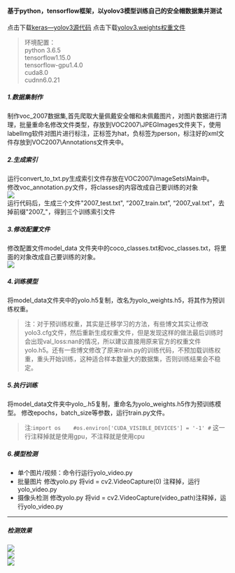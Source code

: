 #### 基于python，tensorflow框架，以yolov3模型训练自己的安全帽数据集并测试 

点击下载[keras—yolov3源代码](https://github.com/qqwweee/keras-yolo3) 
点击下载[yolov3.weights权重文件](https://pjreddie.com/media/files/yolov3.weights)

>环境配置：   
python 3.6.5            
tensorflow1.15.0   
tensorflow-gpu1.4.0     
cuda8.0     
cudnn6.0.21

##### 1.数据集制作
制作voc_2007数据集,首先爬取大量佩戴安全帽和未佩戴图片，对图片数据进行清理，批量重命名修改文件类型，存放到VOC2007\JPEGImages文件夹下，使用labelImg软件对图片进行标注，正标签为hat，负标签为person，标注好的xml文件存放到VOC2007\Annotations文件夹中。  

##### 2.生成索引
运行convert_to_txt.py生成索引文件存放在VOC2007\ImageSets\Main中。  
修改voc_annotation.py文件，将classes的内容改成自己要训练的对象    
![](https://github.com/aoxianglee/img-storage/blob/master/sy.PNG)     
运行代码后，生成三个文件"2007_test.txt", “2007_train.txt”, “2007_val.txt”，去掉前缀"2007_"，得到三个训练索引文件 

##### 3.修改配置文件    
 修改配置文件model_data 文件夹中的coco_classes.txt和voc_classes.txt，将里面的对象改成自己要训练的对象。     
 ![](https://github.com/aoxianglee/img-storage/blob/master/pz.png)     
 
 ##### 4.训练模型
 将model_data文件夹中的yolo.h5复制，改名为yolo_weights.h5，将其作为预训练权重。 
 >注：对于预训练权重，其实是迁移学习的方法，有些博文其实让修改yolo3.cfg文件，然后重新生成权重文件，但是发现这样的做法最后训练时会出现val_loss:nan的情况，所以建议直接用原来官方的权重文件yolo.h5。还有一些博文修改了原来train.py的训练代码，不预加载训练权重，重头开始训练，这种适合样本数量大的数据集，否则训练结果会不稳定。   
 
 ##### 5.执行训练   
 将model_data文件夹中yolo_.h5复制，重命名为yolo_weights.h5作为预训练模型。 修改epochs，batch_size等参数，运行train.py文件。
 >注:```import os    #os.environ['CUDA_VISIBLE_DEVICES'] = '-1' #``` 这一行注释掉就是使用gpu，不注释就是使用cpu    
 
 ##### 6.模型检测   
 * 单个图片/视频：命令行运行yolo_video.py   
 * 批量图片 修改yolo.py 将vid = cv2.VideoCapture(0) 注释掉，运行 yolo_video.py  
 * 摄像头检测 修改yolo.py 将vid = cv2.VideoCapture(video_path)注释掉，运行yolo_video.py
 ***
##### 检测效果  
 ![](https://github.com/aoxianglee/img-storage/blob/master/jg1.jpg)  
 ![](https://github.com/aoxianglee/img-storage/blob/master/jg2.jpg)  
 ![](https://github.com/aoxianglee/img-storage/blob/master/jg3.jpg) 



